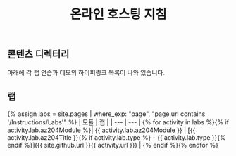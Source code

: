 ﻿---
title: 온라인 호스팅 지침
permalink: index.html
layout: home
---

## 콘텐츠 디렉터리

아래에 각 랩 연습과 데모의 하이퍼링크 목록이 나와 있습니다.

## 랩

{% assign labs = site.pages | where_exp: "page", "page.url contains '/Instructions/Labs'" %}
| 모듈 | 랩 |
| --- | --- |
{% for activity in labs  %}{% if activity.lab.az204Module %}| {{ activity.lab.az204Module }} | [{{ activity.lab.az204Title }}{% if activity.lab.type %} - {{ activity.lab.type }}{% endif %}]({{ site.github.url }}{{ activity.url }}) |
{% endif %}{% endfor %}

